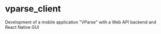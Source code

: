 # vparse_client
Development of a mobile application "VParse" with a Web API backend and React Native GUI
